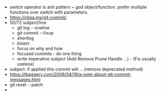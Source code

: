 * switch operator is anti pattern ~ god object/function. prefer multiple functions over switch with parameters.
* https://cbea.ms/git-commit/
* 50/72 subject/line
  * git log --oneline
  * git commit --fixup
  * shortlog
  * bisect
  * focus on why and how
  * focused commits - do one thing
  * write imperative subject (Add Remove Prune Handle ...) - (Fix usually useless)
* subject: if applied this commit will ... (remove deprecated method) 
* https://tbaggery.com/2008/04/19/a-note-about-git-commit-messages.html
* git reset --patch
* 
